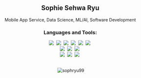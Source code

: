 

<H2 align = 'center'> 
  Sophie Sehwa Ryu </H2>

<p align = center> Mobile App Service, Data Science, ML/AI, Software Development </p>

  

<h3 align="center">Languages and Tools:</h3>

<div align = 'center'> 
  <img src="https://img.shields.io/badge/Python-3776AB?style=for-the-badge&logo=python&logoColor=white"/></a>&nbsp 
<img src="https://img.shields.io/badge/MySQL-00000F?style=for-the-badge&logo=mysql&logoColor=white"/></a>&nbsp 
<img src = "https://img.shields.io/badge/JavaScript-F7DF1E?style=for-the-badge&logo=javascript&logoColor=black"/></a>&nbsp
<img src = "https://img.shields.io/badge/Swift-FA7343?style=for-the-badge&logo=swift&logoColor=white"/></a>&nbsp
<img src = "https://img.shields.io/badge/HTML-239120?style=for-the-badge&logo=html5&logoColor=white"/></a>&nbsp
<img src = "https://img.shields.io/badge/CSS-239120?&style=for-the-badge&logo=css3&logoColor=white"/></a>&nbsp
</div>

<div align = 'center'> 
  <img src="https://img.shields.io/badge/Node.js-43853D?style=for-the-badge&logo=node.js&logoColor=white"/></a>&nbsp 
<img src="https://img.shields.io/badge/Express.js-404D59?style=for-the-badge"/></a>&nbsp 
<img src = "https://img.shields.io/badge/Django-092E20?style=for-the-badge&logo=django&logoColor=white"/></a>&nbsp
</div>

<div align = 'center'> 
  <img src="https://img.shields.io/badge/Amazon_AWS-232F3E?style=for-the-badge&logo=amazon-aws&logoColor=white"/></a>&nbsp 
<img src="https://img.shields.io/badge/Heroku-430098?style=for-the-badge&logo=heroku&logoColor=white"/></a>&nbsp 
<img src = "https://img.shields.io/badge/Django-092E20?style=for-the-badge&logo=django&logoColor=white"/></a>&nbsp
</div>

<br/>

<p align = 'center'>&nbsp;<img align="center" src="https://github-readme-stats.vercel.app/api?username=sophryu99&show_icons=true&locale=en" alt="sophryu99" /></p>

